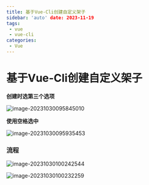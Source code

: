 ```yaml
---
title: 基于Vue-Cli创建自定义架子
sidebar: 'auto' date: 2023-11-19
tags:
 - vue 
 - vue-cli
categories: 
 - Vue
---
```

# 基于Vue-Cli创建自定义架子

**创建时选第三个选项**

![image-20231030095845010](/image-20231030095845010.png)

**使用空格选中**

![image-20231030095935453](/image-20231030095935453.png)



### 流程

![image-20231030100242544](/image-20231030100242544.png)

![image-20231030100232259](/image-20231030100232259.png)